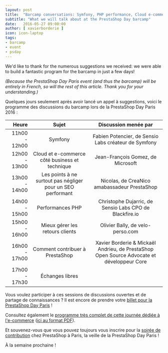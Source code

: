 ```yaml
---
layout: post
title:  "Barcamp conversations: Symfony, PHP performance, Cloud e-commerce, SEO, Customer Returns and more!"
subtitle: "What we will talk about at the PrestaShop Day barcamp"
date:   2016-05-27 09:00:00
author: [ xavierborderie ]
icon: icon-laptop
tags:
- barcamp
- event
- psday
---
```


We'd like to thank for the numerous suggestions we received: we were able to build a fantastic program for the barcamp in just a few days!

<i>(Because the PrestaShop Day Paris event (and thus the barcamp) will be entirely in French, so will the rest of this article. Thank you for your understanding.)</i>

Quelques jours seulement après avoir lancé un appel à suggestions, voici le programme des discussions du barcamp lors de la PrestaShop Day Paris 2016 :

|         Heure |                            Sujet                            |                                    Discussion menée par                                   |
|--------------:|:-----------------------------------------------------------:|:-----------------------------------------------------------------------------------------:|
| 11h00 - 12h00 |                           Symfony                           |                    Fabien Potencier, de Sensio Labs créateur de Symfony                   |
| 12h00 - 13h00 |        Cloud et e-commerce côté business et technique       |                             Jean-François Gomez, de Microsoft                             |
| 13h00 - 14h00 | Les points à ne surtout pas négliger pour un SEO performant |                        Nicolas, de CreaNico amabassadeur PrestaShop                       |
| 14h00 - 15h00 |                       Performances PHP                      |                  Christophe Dujarric, de Sensio Labs CPO de Blackfire.io                  |
| 15h00 - 16h00 |               Mieux gérer les retours clients               |                              Olivier Bally, de velo-perso.com                             |
| 16h00 - 17h00 |               Comment contribuer à PrestaShop               | Xavier Borderie & Mickaël Andrieu, de PrestaShop Open Source Advocate et développeur Core |
| 17h00 - 17h30 |                       Échanges libres                       |                                                                                           |

Vous voulez participer à ces sessions de discussions ouvertes et de partage de connaissances ? Il est encore de prendre votre [billet pour la PrestaShop Day Paris](http://www.eventbrite.com/e/billets-prestashop-day-paris-24083434200?aff=Build) !

Consultez également le [programme très complet de cette journée dédiée à l'e-commerce](http://www.prestashopday.com/) ([ici au format PDF](http://www.prestashopday.com/wp-content/uploads/pdf/Plan_programme_2016.pdf)).

Et souvenez-vous que vous pouvez toujours vous inscrire pour la [soirée de contribution](http://build.prestashop.com/news/contributor-night-barcamp-prestashop-day/) chez PrestaShop à Paris, la veille de la PrestaShop Day Paris !

À la semaine prochaine !
